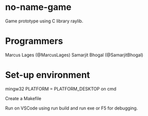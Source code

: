 # no-name-game
Game prototype using C library raylib.

# Programmers
Marcus Lages (@MarcusLages)
Samarjit Bhogal (@SamarjitBhogal)

# Set-up environment
mingw32 PLATFORM = PLATFORM_DESKTOP on cmd

Create a Makefile

Run on VSCode using run build and run exe or F5 for debugging.